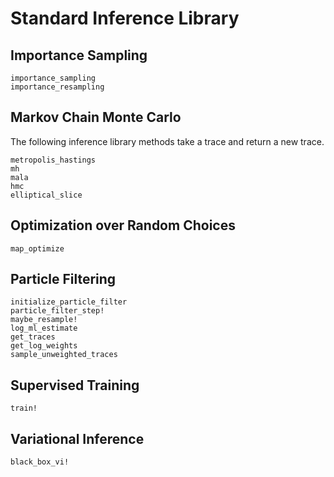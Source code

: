 # Standard Inference Library

## Importance Sampling
```@docs
importance_sampling
importance_resampling
```

## Markov Chain Monte Carlo
The following inference library methods take a trace and return a new trace.
```@docs
metropolis_hastings
mh
mala
hmc
elliptical_slice
```

## Optimization over Random Choices
```@docs
map_optimize
```

## Particle Filtering
```@docs
initialize_particle_filter
particle_filter_step!
maybe_resample!
log_ml_estimate
get_traces
get_log_weights
sample_unweighted_traces
```

## Supervised Training
```@docs
train!
```

## Variational Inference
```@docs
black_box_vi!
```
